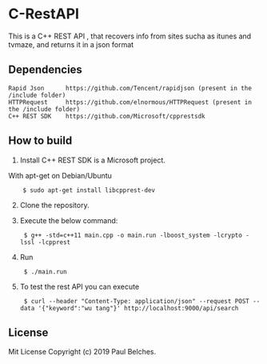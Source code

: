 # C-RestAPI

This is a C++ REST API , that recovers info from sites sucha as  itunes and tvmaze, and returns it in a json format

## Dependencies
    Rapid Json      https://github.com/Tencent/rapidjson (present in the /include folder)
    HTTPRequest     https://github.com/elnormous/HTTPRequest (present in the /include folder)
    C++ REST SDK    https://github.com/Microsoft/cpprestsdk

## How to build

1. Install  C++ REST SDK is a Microsoft project.

With apt-get on Debian/Ubuntu

        $ sudo apt-get install libcpprest-dev
          
2. Clone the repository.

3. Execute the below command: 

        $ g++ -std=c++11 main.cpp -o main.run -lboost_system -lcrypto -lssl -lcpprest
4. Run

        $ ./main.run
          
4. To test the rest API you can execute
        
        $ curl --header "Content-Type: application/json" --request POST --data '{"keyword":"wu tang"}' http://localhost:9000/api/search
          
## License

Mit License Copyright (c) 2019 Paul Belches.
